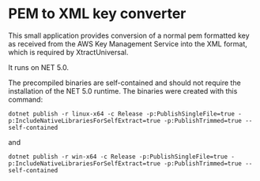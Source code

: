 # PEM to XML key converter
This small application provides conversion of a normal pem formatted key as received from the AWS Key Management Service into the XML format, which is required by XtractUniversal.

It runs on NET 5.0.

The precompiled binaries are self-contained and should not require the installation of the NET 5.0 runtime.
The binaries were created with this command:
```
dotnet publish -r linux-x64 -c Release -p:PublishSingleFile=true -p:IncludeNativeLibrariesForSelfExtract=true -p:PublishTrimmed=true --self-contained
```
and

```
dotnet publish -r win-x64 -c Release -p:PublishSingleFile=true -p:IncludeNativeLibrariesForSelfExtract=true -p:PublishTrimmed=true --self-contained
```

